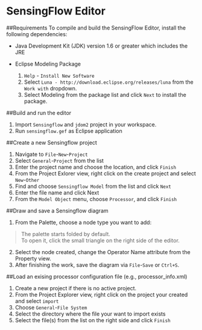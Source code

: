 # SensingFlow Editor

##Requirements
To compile and build the SensingFlow Editor, install the following dependencies:

* Java Development Kit (JDK) version 1.6 or greater which includes the JRE

* Eclipse Modeling Package
  1. ``Help`` - ``Install New Software``
  2. Select ``Luna - http://download.eclipse.org/releases/luna`` from the ``Work with`` dropdown.
  3. Select Modeling from the package list and click ``Next`` to install the package.

##Build and run the editor
1. Import ``Sensingflow`` and ``jdom2`` project in your workspace.
2. Run ``sensingflow.gef`` as Eclipse application

##Create a new Sensingflow project
1. Navigate to ``File``-``New``-``Project``
2. Select ``General``-``Project`` from the list
3. Enter the project name and choose the location, and click ``Finish``
4. From the Project Exlorer view, right click on the create project and select ``New``-``Other``
5. Find and choose ``Sensingflow Model`` from the list and click ``Next``
6. Enter the file name and click Next
7. From the ``Model Object`` menu, choose ``Processor``, and click ``Finish``

##Draw and save a Sensingflow diagram
1. From the Palette, choose a node type you want to add:
>The palette starts folded by default.  
>To open it, click the small triangle on the right side of the editor.
2. Select the node created, change the Operator Name attribute from the Property view. 
3. After finishing the work, save the diagram via ``File``-``Save`` or ``Ctrl+S``.

##Load an exising processor configuration file (e.g., processor_info.xml)
1. Create a new project if there is no active project.
2. From the Project Explorer view, right click on the project your created and select ``import``
3. Choose ``General``-``File System``
4. Select the directory where the file your want to import exists
5. Select the file(s) from the list on the right side and click ``Finish``
